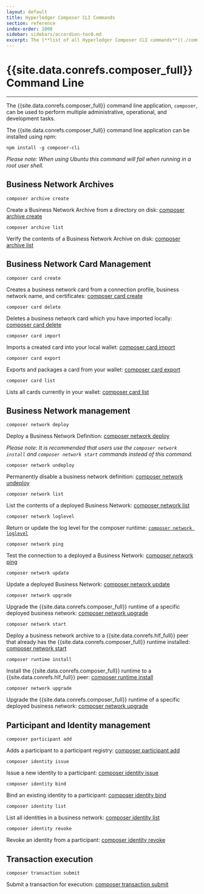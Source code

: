 ```yaml
---
layout: default
title: Hyperledger Composer CLI Commands
section: reference
index-order: 1008
sidebar: sidebars/accordion-toc0.md
excerpt: The [**list of all Hyperledger Composer CLI commands**](./commands.html) for performing multiple administrative, operational, and development tasks.
---
```


# {{site.data.conrefs.composer_full}} Command Line

---

The {{site.data.conrefs.composer_full}} command line application, `composer`, can be used to perform multiple
administrative, operational, and development tasks.

The {{site.data.conrefs.composer_full}} command line application can be installed using npm:

`npm install -g composer-cli`

*Please note: When using Ubuntu this command will fail when running in a root user shell.*

## Business Network Archives

`composer archive create`

Create a Business Network Archive from a directory on disk: [composer archive create](./composer.archive.create.html)

`composer archive list`

Verify the contents of a Business Network Archive on disk: [composer archive list](./composer.archive.list.html)

## Business Network Card Management

`composer card create`

Creates a business network card from a connection profile, business network name, and certificates: [composer card create](./composer.card.create.html)

`composer card delete`

Deletes a business network card which you have imported locally: [composer card delete](./composer.card.delete.html)

`composer card import`

Imports a created card into your local wallet: [composer card import](./composer.card.import.html)

`composer card export`

Exports and packages a card from your wallet: [composer card export](./composer.card.export.html)

`composer card list`

Lists all cards currently in your wallet: [composer card list](./composer.card.list.html)

## Business Network management

`composer network deploy`

Deploy a Business Network Definition: [composer network deploy](./composer.network.deploy.html)

*Please note: It is recommended that users use the `composer network install` and `composer network start` commands instead of this command.*

`composer network undeploy`

Permanently disable a business network definition: [composer network undeploy](./composer.network.undeploy.html)

`composer network list`

List the contents of a deployed Business Network: [composer network list](./composer.network.list.html)

`composer network loglevel`

Return or update the log level for the composer runtime: [`composer network loglevel`](./composer.network.logLevel.html)

`composer network ping`

Test the connection to a deployed a Business Network: [composer network ping](./composer.network.ping.html)

`composer network update`

Update a deployed Business Network: [composer network update](./composer.network.update.html)

`composer network upgrade`

Upgrade the {{site.data.conrefs.composer_full}} runtime of a specific deployed business network: [composer network upgrade](./composer.network.upgrade.html)

`composer network start`

Deploy a business network archive to a {{site.data.conrefs.hlf_full}} peer that already has the {{site.data.conrefs.composer_full}} runtime installed: [composer network start](./composer.network.start.html)

`composer runtime install`

Install the {{site.data.conrefs.composer_full}} runtime to a {{site.data.conrefs.hlf_full}} peer: [composer runtime install](./composer.runtime.install.html)

`composer network upgrade`

Upgrade the {{site.data.conrefs.composer_full}} runtime of a specific deployed business network: [composer network upgrade](./composer.network.upgrade.md)


## Participant and Identity management

`composer participant add`

Adds a participant to a participant registry: [composer participant add](./composer.participant.add.html)

`composer identity issue`

Issue a new identity to a participant: [composer identity issue](./composer.identity.issue.html)

`composer identity bind`

Bind an existing identity to a participant: [composer identity bind](./composer.identity.bind.html)

`composer identity list`

List all identities in a business network: [composer identity list](./composer.identity.list.html)

`composer identity revoke`

Revoke an identity from a participant: [composer identity revoke](./composer.identity.revoke.html)

## Transaction execution

`composer transaction submit`

Submit a transaction for execution: [composer transaction submit](./composer.transaction.submit.html)
